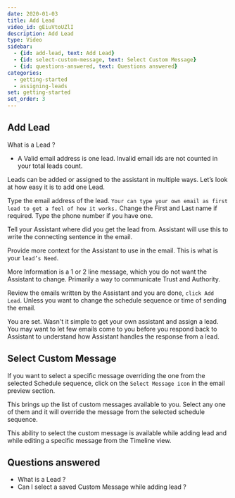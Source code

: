 ```yaml
---
date: 2020-01-03
title: Add Lead
video_id: gEiuVtoUZlI
description: Add Lead
type: Video
sidebar:
  - {id: add-lead, text: Add Lead}
  - {id: select-custom-message, text: Select Custom Message}
  - {id: questions-answered, text: Questions answered}
categories:
  - getting-started
  - assigning-leads
set: getting-started
set_order: 3
---
```


## Add Lead
What is a Lead ? 
- A Valid email address is one lead. Invalid email ids are not counted in your total leads count. 

Leads can be added or assigned to the assistant in multiple ways. Let’s look at how easy it is to add one Lead. 

Type the email address of the lead. `Your can type your own email as first lead to get a feel of how it works.` 
Change the First and Last name if required. Type the phone number if you have one.

Tell your Assistant where did you get the lead from. Assistant will use this to write the connecting sentence in the email.

Provide more context for the Assistant to use in the email. This is what is your `lead’s Need`. 

More Information is a 1 or 2 line message, which you do not want the Assistant to change. Primarily a way to communicate Trust and Authority.

Review the emails written by the Assistant and you are done, `click Add Lead`. Unless you want to change the schedule sequence or time of sending the email. 

You are set. Wasn't it simple to get your own assistant and assign a lead. 
You may want to let few emails come to you before you respond back to Assistant to understand how Assistant handles the response from a lead. 

## Select Custom Message
If you want to select a specific message overriding the one from the selected Schedule sequence, click on the `Select Message icon` in the email preview section. 

This brings up the list of custom messages available to you. Select any one of them and it will override the message from the selected schedule sequence. 

This ability to select the custom message is available while adding lead and while editing a specific message from the Timeline view.

## Questions answered
- What is a Lead ? 
- Can I select a saved Custom Message while adding lead ?